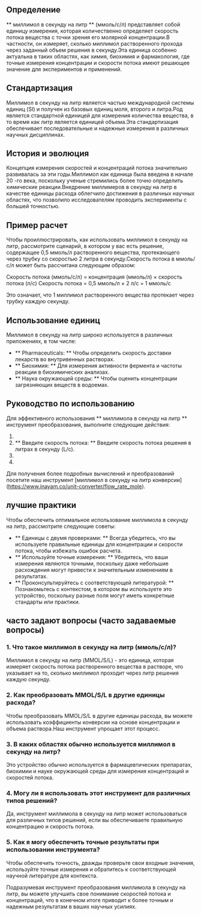 ## Определение

** миллимол в секунду на литр ** (ммоль/с/л) представляет собой единицу измерения, которая количественно определяет скорость потока вещества с точки зрения его молярной концентрации.В частности, он измеряет, сколько миллимол растворенного прохода через заданный объем решения в секунду.Эта единица особенно актуальна в таких областях, как химия, биохимия и фармакология, где точные измерения концентрации и скорости потока имеют решающее значение для экспериментов и применений.

## Стандартизация

Миллимол в секунду на литр является частью международной системы единиц (SI) и получен из базовых единиц моля, второго и литра.Род является стандартной единицей для измерения количества вещества, в то время как литр является единицей объема.Эта стандартизация обеспечивает последовательные и надежные измерения в различных научных дисциплинах.

## История и эволюция

Концепция измерения скоростей и концентраций потока значительно развивалась за эти годы.Миллимол как единица была введена в начале 20 -го века, поскольку ученые стремились более точно определить химические реакции.Внедрение миллимеров в секунду на литр в качестве единицы расхода облегчило достижения в различных научных областях, что позволило исследователям проводить эксперименты с большей точностью.

## Пример расчет

Чтобы проиллюстрировать, как использовать миллимол в секунду на литр, рассмотрите сценарий, в котором у вас есть решение, содержащее 0,5 ммоль/л растворенного вещества, протекающего через трубку со скоростью 2 литра в секунду.Скорость потока в ммоль/с/л может быть рассчитана следующим образом:

Скорость потока (ммоль/с/л) = концентрация (ммоль/л) × скорость потока (л/с)
Скорость потока = 0,5 ммоль/л × 2 л/с = 1 ммоль/с

Это означает, что 1 миллимол растворенного вещества протекает через трубку каждую секунду.

## Использование единиц

Миллимол в секунду на литр широко используется в различных приложениях, в том числе:

- ** Pharmaceuticals: ** Чтобы определить скорость доставки лекарств во внутривенных растворах.
- ** Биохимия: ** Для измерения активности фермента и частоты реакции в биохимических анализах.
- ** Наука окружающей среды: ** Чтобы оценить концентрации загрязняющих веществ в водоемах.

## Руководство по использованию

Для эффективного использования ** миллимола в секунду на литр ** инструмент преобразования, выполните следующие действия:

1.
2. ** Введите скорость потока: ** Введите скорость потока решения в литрах в секунду (L/с).
3.
4.

Для получения более подробных вычислений и преобразований посетите наш инструмент [миллимол в секунду на литр конверсии] (https://www.inayam.co/unit-converter/flow_rate_mole).

## лучшие практики

Чтобы обеспечить оптимальное использование миллимола в секунду на литр, рассмотрите следующие советы:

- ** Единицы с двумя проверками: ** Всегда убедитесь, что вы используете правильные единицы для концентрации и скорости потока, чтобы избежать ошибок расчета.
- ** Используйте точные измерения: ** Убедитесь, что ваши измерения являются точными, поскольку даже небольшие расхождения могут привести к значительным изменениям в результатах.
- ** Проконсультируйтесь с соответствующей литературой: ** Познакомьтесь с контекстом, в котором вы используете это устройство, поскольку разные поля могут иметь конкретные стандарты или практики.

## часто задают вопросы (часто задаваемые вопросы)

### 1. Что такое миллимол в секунду на литр (ммоль/с/л)?
Миллимол в секунду на литр (MMOL/S/L) - это единица, которая измеряет скорость потока растворенного вещества в растворе, что указывает на то, сколько миллимол проходит через литр решения каждую секунду.

### 2. Как преобразовать MMOL/S/L в другие единицы расхода?
Чтобы преобразовать MMOL/S/L в другие единицы расхода, вы можете использовать коэффициенты конверсии на основе концентрации и объема раствора.Наш инструмент упрощает этот процесс.

### 3. В каких областях обычно используется миллимол в секунду на литр?
Это устройство обычно используется в фармацевтических препаратах, биохимии и науке окружающей среды для измерения концентраций и скоростей потока.

### 4. Могу ли я использовать этот инструмент для различных типов решений?
Да, инструмент миллимола в секунду на литр может использоваться для различных типов решений, если вы обеспечиваете правильную концентрацию и скорость потока.

### 5. Как я могу обеспечить точные результаты при использовании инструмента?
Чтобы обеспечить точность, дважды проверьте свои входные значения, используйте точные измерения и обратитесь к соответствующей научной литературе для контекста.

Подразумевая инструмент преобразования миллимола в секунду на литр, вы можете улучшить свое понимание скоростей потока и концентраций, что в конечном итоге приводит к более точным и надежным результатам в ваших научных усилиях.